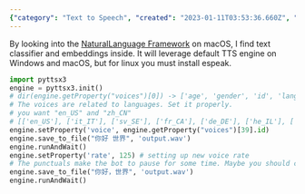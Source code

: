 ```yaml
---
{"category": "Text to Speech", "created": "2023-01-11T03:53:36.660Z", "date": "2023-01-11 03:53:36", "description": "The 'pyttsx3' library is a cross-platform Text to Speech generator, offering language-specific voice options, adjustable speech rate, and file saving capabilities for playback. It utilizes default engines on Windows and macOS, and requires espeak for Linux.", "modified": "2023-01-11T06:00:19.711Z", "tags": ["pyttsx3", "text-to-speech", "library", "cross-platform", "voice", "language", "speech-rate"], "title": "pyttsx3 cross platform tts generator"}
---
```

By looking into the [NaturalLanguage Framework](https://developer.apple.com/documentation/naturallanguage?preferredLanguage=occ) on macOS, I find text classifier and embeddings inside.
It will leverage default TTS engine on Windows and macOS, but for linux you must install espeak.
```python
import pyttsx3
engine = pyttsx3.init()
# dir(engine.getProperty("voices")[0]) -> ['age', 'gender', 'id', 'languages', 'name']
# The voices are related to languages. Set it properly.
# you want "en_US" and "zh_CN"
# [['en_US'], ['it_IT'], ['sv_SE'], ['fr_CA'], ['de_DE'], ['he_IL'], ['id_ID'], ['en_GB'], ['es_AR'], ['nl_BE'], ['en-scotland'], ['en_US'], ['ro_RO'], ['pt_PT'], ['es_ES'], ['es_MX'], ['th_TH'], ['en_AU'], ['ja_JP'], ['sk_SK'], ['hi_IN'], ['it_IT'], ['pt_BR'], ['ar_SA'], ['hu_HU'], ['zh_TW'], ['el_GR'], ['ru_RU'], ['en_IE'], ['es_ES'], ['nb_NO'], ['es_MX'], ['en_IN'], ['en_US'], ['da_DK'], ['fi_FI'], ['zh_HK'], ['en_ZA'], ['fr_FR'], ['zh_CN'], ['en_IN'], ['en_US'], ['nl_NL'], ['tr_TR'], ['ko_KR'], ['ru_RU'], ['pl_PL'], ['cs_CZ']]
engine.setProperty('voice', engine.getProperty("voices")[39].id)
engine.save_to_file("你好 世界", 'output.wav')
engine.runAndWait()
engine.setProperty('rate', 125) # setting up new voice rate
# The punctuals make the bot to pause for some time. Maybe you should control that yourself.
engine.save_to_file("你好，世界", 'output.wav')
engine.runAndWait()
```